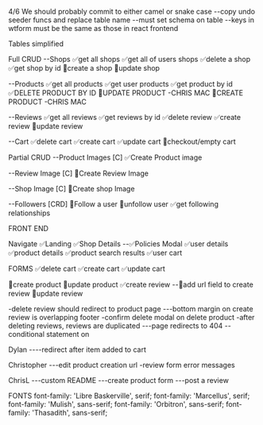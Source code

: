 4/6
We should probably commit to either camel or snake case
--copy undo seeder funcs and replace table name
--must set schema on table
--keys in wtform must be the same as those in react frontend

Tables simplified

Full CRUD
--Shops
✅get all shops
✅get all of users shops
✅delete a shop
✅get shop by id
🔲create a shop
🔲update shop


--Products
✅get all products
✅get user products
✅get product by id
✅DELETE PRODUCT BY ID
🔲UPDATE PRODUCT -CHRIS MAC
🔲CREATE PRODUCT -CHRIS MAC

--Reviews
✅get all reviews
✅get reviews by id
✅delete review
✅create review
🔲update review

--Cart
✅delete cart
✅create cart
✅update cart
🔲checkout/empty cart


Partial CRUD
--Product Images [C]
✅Create Product image

--Review Image [C]
🔲Create Review Image

--Shop Image [C]
🔲Create shop Image

--Followers [CRD]
🔲Follow a user
🔲unfollow user
✅get following relationships


FRONT END

Navigate
✅Landing
✅Shop Details
--✅Policies Modal
✅user details
✅product details
✅product search results
✅user cart

FORMS
✅delete cart
✅create cart
✅update cart

🔲create product
🔲update product
✅create review
--🔲add url field to create review
🔲update review


-delete review should redirect to product page
---bottom margin on create review is overlapping footer
-confirm delete modal on delete product
-after deleting reviews, reviews are duplicated
---page redirects to 404
--conditional statement on

Dylan ----redirect after item added to cart

Christopher ---edit product creation url
-review form error messages

ChrisL ---custom README
       ---create product form
       ---post a review
       


FONTS
font-family: 'Libre Baskerville', serif;
font-family: 'Marcellus', serif;
font-family: 'Mulish', sans-serif;
font-family: 'Orbitron', sans-serif;
font-family: 'Thasadith', sans-serif;
